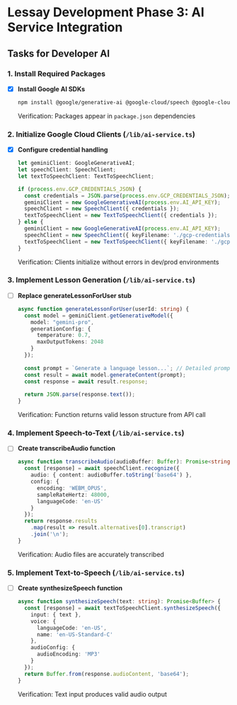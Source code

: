 # Lessay Development Phase 3: AI Service Integration

## Tasks for Developer AI

### 1. Install Required Packages
- [x] **Install Google AI SDKs**
  ```bash
  npm install @google/generative-ai @google-cloud/speech @google-cloud/text-to-speech
  ```
  Verification: Packages appear in `package.json` dependencies

### 2. Initialize Google Cloud Clients (`/lib/ai-service.ts`)
- [x] **Configure credential handling**
  ```typescript
  let geminiClient: GoogleGenerativeAI;
  let speechClient: SpeechClient;
  let textToSpeechClient: TextToSpeechClient;

  if (process.env.GCP_CREDENTIALS_JSON) {
    const credentials = JSON.parse(process.env.GCP_CREDENTIALS_JSON);
    geminiClient = new GoogleGenerativeAI(process.env.AI_API_KEY);
    speechClient = new SpeechClient({ credentials });
    textToSpeechClient = new TextToSpeechClient({ credentials });
  } else {
    geminiClient = new GoogleGenerativeAI(process.env.AI_API_KEY);
    speechClient = new SpeechClient({ keyFilename: './gcp-credentials.json' });
    textToSpeechClient = new TextToSpeechClient({ keyFilename: './gcp-credentials.json' });
  }
  ```
  Verification: Clients initialize without errors in dev/prod environments

### 3. Implement Lesson Generation (`/lib/ai-service.ts`)
- [ ] **Replace generateLessonForUser stub**
  ```typescript
  async function generateLessonForUser(userId: string) {
    const model = geminiClient.getGenerativeModel({ 
      model: "gemini-pro",
      generationConfig: {
        temperature: 0.7,
        maxOutputTokens: 2048
      }
    });
    
    const prompt = `Generate a language lesson...`; // Detailed prompt per design doc
    const result = await model.generateContent(prompt);
    const response = await result.response;
    
    return JSON.parse(response.text());
  }
  ```
  Verification: Function returns valid lesson structure from API call

### 4. Implement Speech-to-Text (`/lib/ai-service.ts`)
- [ ] **Create transcribeAudio function**
  ```typescript
  async function transcribeAudio(audioBuffer: Buffer): Promise<string> {
    const [response] = await speechClient.recognize({
      audio: { content: audioBuffer.toString('base64') },
      config: {
        encoding: 'WEBM_OPUS',
        sampleRateHertz: 48000,
        languageCode: 'en-US'
      }
    });
    return response.results
      .map(result => result.alternatives[0].transcript)
      .join('\n');
  }
  ```
  Verification: Audio files are accurately transcribed

### 5. Implement Text-to-Speech (`/lib/ai-service.ts`)
- [ ] **Create synthesizeSpeech function**
  ```typescript
  async function synthesizeSpeech(text: string): Promise<Buffer> {
    const [response] = await textToSpeechClient.synthesizeSpeech({
      input: { text },
      voice: {
        languageCode: 'en-US',
        name: 'en-US-Standard-C'
      },
      audioConfig: {
        audioEncoding: 'MP3'
      }
    });
    return Buffer.from(response.audioContent, 'base64');
  }
  ```
  Verification: Text input produces valid audio output